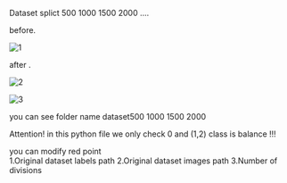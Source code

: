 Dataset splict  500 1000 1500 2000 ....

before.






![1](https://user-images.githubusercontent.com/45279761/134307680-982593bf-d1c6-4f4a-8333-23ec5cda9621.png)



after .

![2](https://user-images.githubusercontent.com/45279761/134308220-b6c9965f-a5e3-40c9-86a9-e4472d5d3684.png)




![3](https://user-images.githubusercontent.com/45279761/134308331-c6f33597-0206-4ba6-aae4-7d16631d9e4a.png)

you can see folder name dataset500 1000 1500 2000


Attention! in this python file we only check 0 and (1,2) class is  balance !!!

you can modify red point  
1.Original dataset labels path
2.Original dataset images path 
3.Number of divisions
